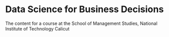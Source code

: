 # Data Science for Business Decisions
 The content for a course at the School of Management Studies, National Institute of Technology Calicut
